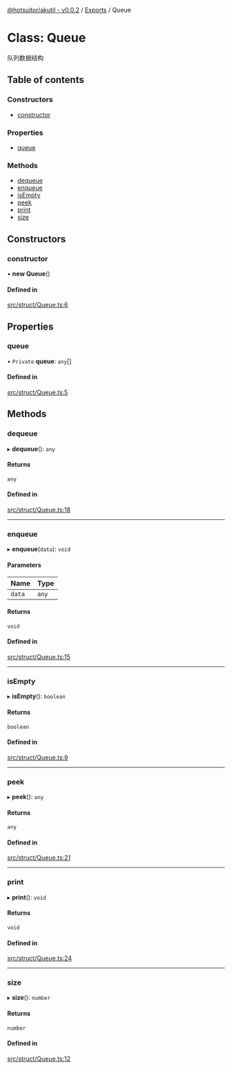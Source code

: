 [@hotsuitor/akutil - v0.0.2](../README.md) / [Exports](../modules.md) / Queue

# Class: Queue

队列数据结构

## Table of contents

### Constructors

- [constructor](Queue.md#constructor)

### Properties

- [queue](Queue.md#queue)

### Methods

- [dequeue](Queue.md#dequeue)
- [enqueue](Queue.md#enqueue)
- [isEmpty](Queue.md#isempty)
- [peek](Queue.md#peek)
- [print](Queue.md#print)
- [size](Queue.md#size)

## Constructors

### constructor

• **new Queue**()

#### Defined in

[src/struct/Queue.ts:6](https://github.com/touxing/akutil/blob/4b7e940/src/struct/Queue.ts#L6)

## Properties

### queue

• `Private` **queue**: `any`[]

#### Defined in

[src/struct/Queue.ts:5](https://github.com/touxing/akutil/blob/4b7e940/src/struct/Queue.ts#L5)

## Methods

### dequeue

▸ **dequeue**(): `any`

#### Returns

`any`

#### Defined in

[src/struct/Queue.ts:18](https://github.com/touxing/akutil/blob/4b7e940/src/struct/Queue.ts#L18)

___

### enqueue

▸ **enqueue**(`data`): `void`

#### Parameters

| Name | Type |
| :------ | :------ |
| `data` | `any` |

#### Returns

`void`

#### Defined in

[src/struct/Queue.ts:15](https://github.com/touxing/akutil/blob/4b7e940/src/struct/Queue.ts#L15)

___

### isEmpty

▸ **isEmpty**(): `boolean`

#### Returns

`boolean`

#### Defined in

[src/struct/Queue.ts:9](https://github.com/touxing/akutil/blob/4b7e940/src/struct/Queue.ts#L9)

___

### peek

▸ **peek**(): `any`

#### Returns

`any`

#### Defined in

[src/struct/Queue.ts:21](https://github.com/touxing/akutil/blob/4b7e940/src/struct/Queue.ts#L21)

___

### print

▸ **print**(): `void`

#### Returns

`void`

#### Defined in

[src/struct/Queue.ts:24](https://github.com/touxing/akutil/blob/4b7e940/src/struct/Queue.ts#L24)

___

### size

▸ **size**(): `number`

#### Returns

`number`

#### Defined in

[src/struct/Queue.ts:12](https://github.com/touxing/akutil/blob/4b7e940/src/struct/Queue.ts#L12)
